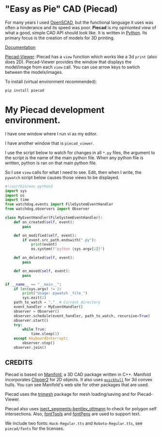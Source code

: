 # "Easy as Pie" CAD (Piecad)

For many years I used [OpenSCAD](https://www.openscad.org),
but the functional language it uses was often a hinderance and its speed
was poor. **Piecad** is my opinionted view of what a good, simple CAD API should look like.
It is written in [Python](https://www.python.org).
Its primary focus is the creation of models for 3D printing.

[Documentation](https://briansturgill.github.io/Piecad)

[Piecad-Viewer](https://github.com/briansturgill/Piecad-Viewer):
Piecad has a `view` function which works like a 3d `print` (also does 2D).
Piecad-Viewer provides the window that displays the model/image from each `view` call.
You can use arrow keys to swtich between the models/images.

To install (virtual environment recommended):

```sh
pip install piecad
```

# My Piecad development environment.

I have one window where I run vi as my editor.

I have another window that is `piecad_viewer`.

I use the script below to watch for changes in all `*.py` files, the argument to
the script is the name of the main python file. When any python file is written, python
is ran on that main python file.

So I use `view` calls for what I need to see. Edit, then when I write, the `pywatch` script
below causes those views to be displayed.


```python
#!/usr/bin/env python3
import sys
import os
import time
from watchdog.events import FileSystemEventHandler
from watchdog.observers import Observer

class MyEventHandler(FileSystemEventHandler):
    def on_created(self, event):
        pass

    def on_modified(self, event):
        if event.src_path.endswith(".py"):
            print(event)
            os.system(f"python {sys.argv[1]}")

    def on_deleted(self, event):
        pass

    def on_moved(self, event):
        pass

if __name__ == "__main__":
    if len(sys.argv) != 2:
        print("Usage: pywatch _file_")
        sys.exit(1)
    path_to_watch = "."  # Current directory
    event_handler = MyEventHandler()
    observer = Observer()
    observer.schedule(event_handler, path_to_watch, recursive=True)
    observer.start()
    try:
        while True:
            time.sleep(1)
    except KeyboardInterrupt:
        observer.stop()
    observer.join()
```


## CREDITS

Piecad is based on [Manifold](https://github.com/elalish/manifold), a 3D CAD package written in C++.
Manifold incorporates [Clipper2](https://github.com/AngusJohnson/Clipper2) for 2D objects.
It also uses [`quickhull`](https://github.com/akuukka/quickhull) for 3d convex hulls.
You can see Manifold's web site for other packages that are used.

Piecad uses the [trimesh](https://github.com/mikedh/trimesh) package for mesh loading/saving and
for Piecad-Viewer.

Piecad also uses [isect_segments-bentley_ottmann](https://github.com/ideasman42/isect_segments-bentley_ottmann)
to check for polygon self intersections. Also, [fontTools](https://github.com/fonttools/fonttools) and [fontPens](https://github.com/robotools/fontPens) are used to support text.

We include two fonts: `Hack-Regular.tts` and `Roboto-Regular.tts`, see `piecad/fonts` for the licenses.
